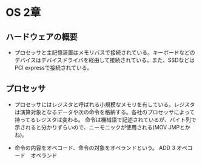 # OS 2章
## ハードウェアの概要
- プロセッサと主記憶装置はメモリバスで接続されている。キーボードなどのデバイスはデバイスドライバを経由して接続されている。また、SSDなどはPCI expressで接続されている。

## プロセッサ
- プロセッサにはレジスタと呼ばれる小規模なメモリを有している。レジスタは演算対象となるデータや次の命令を格納する。各社のプロセッサによって持ってるレジスタは変わる。
命令は機械語で記述されているが、バイト列で示されると分かりずらいので、ニーモニックが使用される(MOV JMPとかね)。

- 命令の内容をオペコード、命令の対象をオペランドという。
ADD 3
オペコード　オペランド



